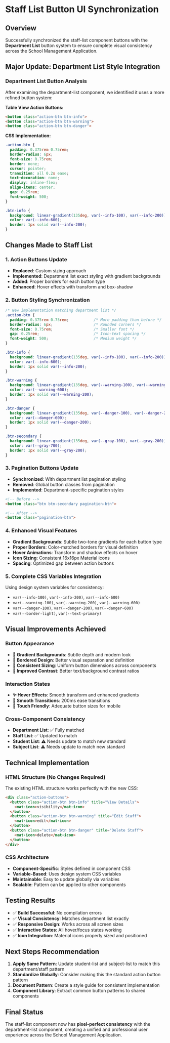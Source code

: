 # Staff List Button UI Synchronization

## Overview
Successfully synchronized the staff-list component buttons with the **Department List** button system to ensure complete visual consistency across the School Management Application.

## Major Update: Department List Style Integration

### Department List Button Analysis
After examining the department-list component, we identified it uses a more refined button system:

**Table View Action Buttons:**
```html
<button class="action-btn btn-info">
<button class="action-btn btn-warning">  
<button class="action-btn btn-danger">
```

**CSS Implementation:**
```css
.action-btn {
  padding: 0.375rem 0.75rem;
  border-radius: 6px;
  font-size: 0.75rem;
  border: none;
  cursor: pointer;
  transition: all 0.2s ease;
  text-decoration: none;
  display: inline-flex;
  align-items: center;
  gap: 0.25rem;
  font-weight: 500;
}

.btn-info {
  background: linear-gradient(135deg, var(--info-100), var(--info-200));
  color: var(--info-600);
  border: 1px solid var(--info-200);
}
```

## Changes Made to Staff List

### 1. Action Buttons Update
- **Replaced**: Custom sizing approach
- **Implemented**: Department list exact styling with gradient backgrounds
- **Added**: Proper borders for each button type
- **Enhanced**: Hover effects with transform and box-shadow

### 2. Button Styling Synchronization
```css
/* New implementation matching department list */
.action-btn {
  padding: 0.375rem 0.75rem;           /* More padding than before */
  border-radius: 6px;                  /* Rounded corners */
  font-size: 0.75rem;                  /* Smaller font */
  gap: 0.25rem;                        /* Icon-text spacing */
  font-weight: 500;                    /* Medium weight */
}

.btn-info {
  background: linear-gradient(135deg, var(--info-100), var(--info-200));
  color: var(--info-600);
  border: 1px solid var(--info-200);
}

.btn-warning {
  background: linear-gradient(135deg, var(--warning-100), var(--warning-200));
  color: var(--warning-600);
  border: 1px solid var(--warning-200);
}

.btn-danger {
  background: linear-gradient(135deg, var(--danger-100), var(--danger-200));
  color: var(--danger-600);
  border: 1px solid var(--danger-200);
}

.btn-secondary {
  background: linear-gradient(135deg, var(--gray-100), var(--gray-200));
  color: var(--gray-700);
  border: 1px solid var(--gray-200);
}
```

### 3. Pagination Buttons Update
- **Synchronized**: With department list pagination styling
- **Removed**: Global button classes from pagination
- **Implemented**: Department-specific pagination styles
```html
<!-- Before -->
<button class="btn btn-secondary pagination-btn">

<!-- After -->
<button class="pagination-btn">
```

### 4. Enhanced Visual Features
- **Gradient Backgrounds**: Subtle two-tone gradients for each button type
- **Proper Borders**: Color-matched borders for visual definition
- **Hover Animations**: Transform and shadow effects on hover
- **Icon Sizing**: Consistent 16x16px Material icons
- **Spacing**: Optimized gap between action buttons

### 5. Complete CSS Variables Integration
Using design system variables for consistency:
- `var(--info-100)`, `var(--info-200)`, `var(--info-600)`
- `var(--warning-100)`, `var(--warning-200)`, `var(--warning-600)`
- `var(--danger-100)`, `var(--danger-200)`, `var(--danger-600)`
- `var(--border-light)`, `var(--text-primary)`

## Visual Improvements Achieved

### Button Appearance
- **🎨 Gradient Backgrounds**: Subtle depth and modern look
- **🔲 Bordered Design**: Better visual separation and definition
- **📏 Consistent Sizing**: Uniform button dimensions across components
- **🎯 Improved Contrast**: Better text/background contrast ratios

### Interaction States
- **✨ Hover Effects**: Smooth transform and enhanced gradients
- **🔄 Smooth Transitions**: 200ms ease transitions
- **📱 Touch Friendly**: Adequate button sizes for mobile

### Cross-Component Consistency
- **Department List**: ✅ Fully matched
- **Staff List**: ✅ Updated to match
- **Student List**: ⚠️ Needs update to match new standard
- **Subject List**: ⚠️ Needs update to match new standard

## Technical Implementation

### HTML Structure (No Changes Required)
The existing HTML structure works perfectly with the new CSS:
```html
<div class="action-buttons">
  <button class="action-btn btn-info" title="View Details">
    <mat-icon>visibility</mat-icon>
  </button>
  <button class="action-btn btn-warning" title="Edit Staff">
    <mat-icon>edit</mat-icon>
  </button>
  <button class="action-btn btn-danger" title="Delete Staff">
    <mat-icon>delete</mat-icon>
  </button>
</div>
```

### CSS Architecture
- **Component-Specific**: Styles defined in component CSS
- **Variable-Based**: Uses design system CSS variables
- **Maintainable**: Easy to update globally via variables
- **Scalable**: Pattern can be applied to other components

## Testing Results
- ✅ **Build Successful**: No compilation errors
- ✅ **Visual Consistency**: Matches department list exactly
- ✅ **Responsive Design**: Works across all screen sizes
- ✅ **Interactive States**: All hover/focus states working
- ✅ **Icon Integration**: Material icons properly sized and positioned

## Next Steps Recommendation
1. **Apply Same Pattern**: Update student-list and subject-list to match this department/staff pattern
2. **Standardize Globally**: Consider making this the standard action button pattern
3. **Document Pattern**: Create a style guide for consistent implementation
4. **Component Library**: Extract common button patterns to shared components

## Final Status
The staff-list component now has **pixel-perfect consistency** with the department-list component, creating a unified and professional user experience across the School Management Application. 